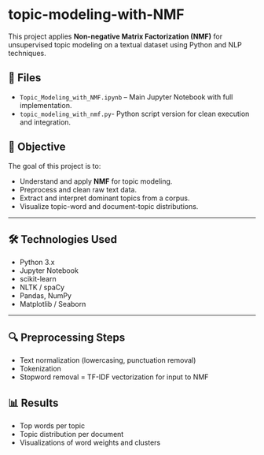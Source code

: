 # topic-modeling-with-NMF
This project applies **Non-negative Matrix Factorization (NMF)** for unsupervised topic modeling on a textual dataset using Python and NLP techniques.

## 📁 Files

- `Topic_Modeling_with_NMF.ipynb` – Main Jupyter Notebook with full implementation.
- `topic_modeling_with_nmf.py`- Python script version for clean execution and integration.


## 🎯 Objective

The goal of this project is to:
- Understand and apply **NMF** for topic modeling.
- Preprocess and clean raw text data.
- Extract and interpret dominant topics from a corpus.
- Visualize topic-word and document-topic distributions.

---

## 🛠️ Technologies Used

- Python 3.x
- Jupyter Notebook
- scikit-learn
- NLTK / spaCy
- Pandas, NumPy
- Matplotlib / Seaborn

---
## 🔍 Preprocessing Steps
- Text normalization (lowercasing, punctuation removal)
- Tokenization
- Stopword removal
= TF-IDF vectorization for input to NMF


## 📊 Results
- Top words per topic
- Topic distribution per document
- Visualizations of word weights and clusters

